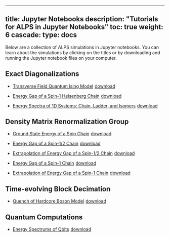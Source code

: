 
---
title: Jupyter Notebooks
description: "Tutorials for ALPS in Jupyter Notebooks"
toc: true
weight: 6
cascade:
    type: docs
---
Below are a collection of ALPS simulations in Jupyter notebooks. You can learn about the simulations by clicking on the titles or by downloading and running the Jupyter notebook files on your computer.

## Exact Diagonalizations

- [Transverse Field Quantum Ising Model](pages/ed/isingtransversefield) <a href="codes/ed/isingTransverseField.ipynb" download><span class="material-icons" style="vertical-align:bottom;padding-left: 1px; padding-right: 5px;">download</span></a>

- [Energy Gap of a Spin-1 Heisenberg Chain](pages/ed/spingapspinoneheisenbergchain) <a href = "codes/ed/spinGapSpinOneHeisenbergChain.ipynb" download><span class="material-icons" style="vertical-align:bottom;padding-left: 1px; padding-right: 5px;">download</span></a>

- [Energy Spectra of 1D Systems: Chain, Ladder, and Isomers](pages/ed/spectra1dsystems) <a href = "codes/ed/spectra1DSystems.ipynb" download><span class="material-icons" style="vertical-align:bottom;padding-left: 1px; padding-right: 5px;">download</span></a>

## Density Matrix Renormalization Group

- [Ground State Energy of a Spin Chain](pages/dmrg/groundstatespinchain) <a href = "codes/dmrg/groundstatespinchain.ipynb" download><span class="material-icons" style="vertical-align:bottom;padding-left: 1px; padding-right: 5px;">download</span></a>

- [Energy Gap of a Spin-1/2 Chain](pages/dmrg/energygapspinhalf) <a href = "codes/dmrg/energygapspinhalf.ipynb" download><span class="material-icons" style="vertical-align:bottom;padding-left: 1px; padding-right: 5px;">download</span></a>

- [Extrapolation of Energy Gap of a Spin-1/2 Chain](pages/dmrg/extrapolationenergygapspinhalfchain) <a href = "codes/dmrg/extrapolationenergygapspinhalfchain.ipynb" download><span class="material-icons" style="vertical-align:bottom;padding-left: 1px; padding-right: 5px;">download</span></a>

- [Energy Gap of a Spin-1 Chain](pages/dmrg/energygapspinone) <a href = "codes/dmrg/energygapspinone.ipynb" download><span class="material-icons" style="vertical-align:bottom;padding-left: 1px; padding-right: 5px;">download</span></a>

- [Extrapolation of Energy Gap of a Spin-1 Chain](pages/dmrg/extrapolationenergygapspinonechain) <a href = "codes/dmrg/extrapolationenergygapspinonechain.ipynb" download><span class="material-icons" style="vertical-align:bottom;padding-left: 1px; padding-right: 5px;">download</span></a>


## Time-evolving Block Decimation

- [Quench of Hardcore Boson Model](pages/tebd/quenchbosonmodel) <a href = "codes/tebd/quenchBosonModel.ipynb" download><span class="material-icons" style="vertical-align:bottom;padding-left: 1px; padding-right: 5px;">download</span></a>

## Quantum Computations

- [Energy Spectrums of Qbits](pages/qbits/qbitenergy) <a href = "codes/qbits/qbitenergy.ipynb" download><span class="material-icons" style="vertical-align:bottom;padding-left: 1px; padding-right: 5px;">download</span></a>

